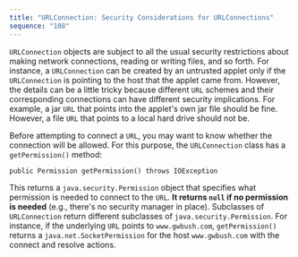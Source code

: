 ```yaml
---
title: "URLConnection: Security Considerations for URLConnections"
sequence: "108"
---
```


`URLConnection` objects are subject to all the usual security restrictions about making network connections, reading or writing files, and so forth. For instance, a `URLConnection` can be created by an untrusted applet only if the `URLConnection` is pointing to the host that the applet came from. However, the details can be a little tricky because different `URL` schemes and their corresponding connections can have different security implications. For example, a jar `URL` that points into the applet's own jar file should be fine. However, a file `URL` that points to a local hard drive should not be.

Before attempting to connect a `URL`, you may want to know whether the connection will be allowed. For this purpose, the `URLConnection` class has a `getPermission()` method:

```text
public Permission getPermission() throws IOException
```

This returns a `java.security.Permission` object that specifies what permission is needed to connect to the `URL`. **It returns `null` if no permission is needed** (e.g., there's no security manager in place). Subclasses of `URLConnection` return different subclasses of `java.security.Permission`. For instance, if the underlying `URL` points to `www.gwbush.com`, `getPermission()` returns a `java.net.SocketPermission` for the host `www.gwbush.com` with the connect and resolve actions.


